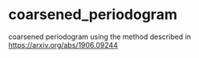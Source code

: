 # coarsened_periodogram
coarsened periodogram using the method described in https://arxiv.org/abs/1906.09244
